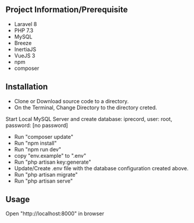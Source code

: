 ## Project Information/Prerequisite

- Laravel 8
- PHP 7.3
- MySQL
- Breeze
- InertiaJS
- VueJS 3
- npm 
- composer

## Installation

- Clone or Download source code to a directory. 
- On the Terminal, Change Directory to the directory creted.

Start Local MySQL Server and create database: iprecord, user: root, password: [no password]

- Run "composer update"
- Run "npm install"
- Run "npm run dev"
- copy "env.example" to ".env"
- Run "php artisan key:generate"
- Update/Create .env file with the database configuration created above. 
- Run "php artisan migrate"
- Run "php artisan serve"


## Usage

Open "http://localhost:8000" in browser


